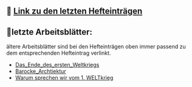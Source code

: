 ## 📕 [Link zu den letzten Hefteinträgen](GPG_7/Hefteinträge_GPG7/Hefteinträge_GPG_7)


## 📝letzte Arbeitsblätter:

ältere Arbeitsblätter sind bei den Hefteinträgen oben immer passend zu dem entsprechenden Hefteintrag verlinkt. 

- [Das_Ende_des_ersten_Weltkriegs](GPG_7/Arbeitsblätter_GPG_7/Das_Ende_des_ersten_Weltkriegs)
- [Barocke_Archtiektur](Kunst_7/Barocke_Archtiektur)
- [Warum sprechen wir vom 1. WELTkrieg](GPG_7/Arbeitsblätter_GPG_7/Thema-der-erste-Weltkrieg_ein-globaler-Krieg)

